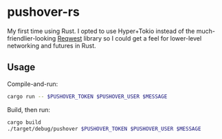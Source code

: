 # pushover-rs

My first time using Rust. I opted to use Hyper+Tokio instead of the
much-friendlier-looking [Reqwest](https://docs.rs/reqwest) library so I could
get a feel for lower-level networking and futures in Rust.

## Usage

Compile-and-run:

```sh
cargo run -- $PUSHOVER_TOKEN $PUSHOVER_USER $MESSAGE
```

Build, then run:

```sh
cargo build
./target/debug/pushover $PUSHOVER_TOKEN $PUSHOVER_USER $MESSAGE
```